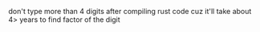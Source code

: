 don't type more than 4 digits after compiling rust code cuz it'll take about 4> years to find factor of the digit
